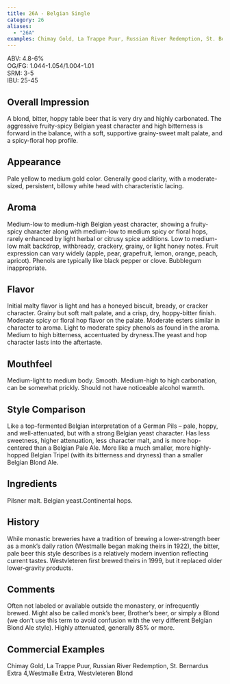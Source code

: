 ```yaml
---
title: 26A - Belgian Single
category: 26
aliases: 
  - "26A"
examples: Chimay Gold, La Trappe Puur, Russian River Redemption, St. Bernardus Extra 4,Westmalle Extra, Westvleteren Blond
---
```


ABV: 4.8-6%  
OG/FG: 1.044-1.054/1.004-1.01  
SRM: 3-5  
IBU: 25-45

## Overall Impression
A blond, bitter, hoppy table beer that is very dry and highly carbonated. The aggressive fruity-spicy Belgian yeast character and high bitterness is forward in the balance, with a soft, supportive grainy-sweet malt palate, and a spicy-floral hop profile.

## Appearance
Pale yellow to medium gold color. Generally good clarity, with a moderate-sized, persistent, billowy white head with characteristic lacing.

## Aroma
Medium-low to medium-high Belgian yeast character, showing a fruity-spicy character along with medium-low to medium spicy or floral hops, rarely enhanced by light herbal or citrusy spice additions. Low to medium-low malt backdrop, withbready, crackery, grainy, or light honey notes. Fruit expression can vary widely (apple, pear, grapefruit, lemon, orange, peach, apricot). Phenols are typically like black pepper or clove. Bubblegum inappropriate.

## Flavor
Initial malty flavor is light and has a honeyed biscuit, bready, or cracker character. Grainy but soft malt palate, and a crisp, dry, hoppy-bitter finish. Moderate spicy or floral hop flavor on the palate. Moderate esters similar in character to aroma. Light to moderate spicy phenols as found in the aroma. Medium to high bitterness, accentuated by dryness.The yeast and hop character lasts into the aftertaste.

## Mouthfeel
Medium-light to medium body. Smooth. Medium-high to high carbonation, can be somewhat prickly. Should not have noticeable alcohol warmth.

## Style Comparison
Like a top-fermented Belgian interpretation of a German Pils – pale, hoppy, and well-attenuated, but with a strong Belgian yeast character. Has less sweetness, higher attenuation, less character malt, and is more hop-centered than a Belgian Pale Ale. More like a much smaller, more highly-hopped Belgian Tripel (with its bitterness and dryness) than a smaller Belgian Blond Ale.

## Ingredients
Pilsner malt. Belgian yeast.Continental hops.

## History
While monastic breweries have a tradition of brewing a lower-strength beer as a monk’s daily ration (Westmalle began making theirs in 1922), the bitter, pale beer this style describes is a relatively modern invention reflecting current tastes. Westvleteren first brewed theirs in 1999, but it replaced older lower-gravity products.

## Comments
Often not labeled or available outside the monastery, or infrequently brewed. Might also be called monk’s beer, Brother’s beer, or simply a Blond (we don’t use this term to avoid confusion with the very different Belgian Blond Ale style). Highly attenuated, generally 85% or more.

## Commercial Examples
Chimay Gold, La Trappe Puur, Russian River Redemption, St. Bernardus Extra 4,Westmalle Extra, Westvleteren Blond






